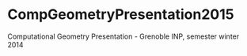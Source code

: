 # CompGeometryPresentation2015
Computational Geometry Presentation - Grenoble INP, semester winter 2014
